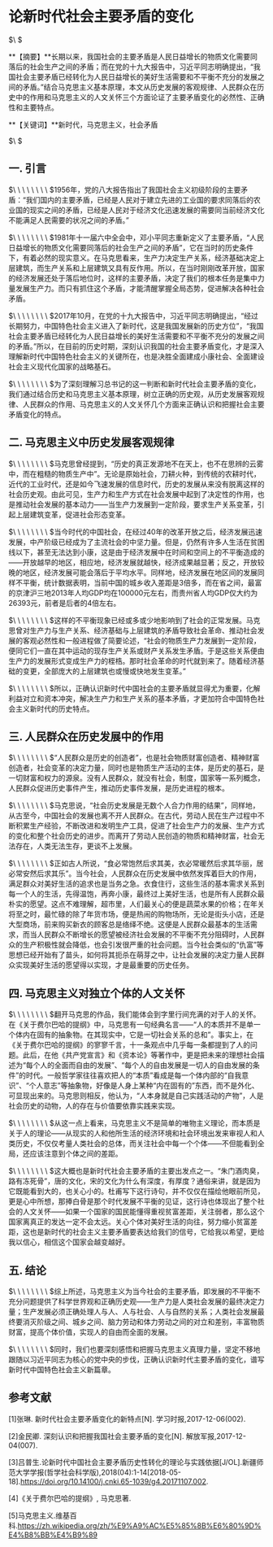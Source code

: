 # 论新时代社会主要矛盾的变化

$\ $

**【摘要】**长期以来，我国社会的主要矛盾是人民日益增长的物质文化需要同落后的社会生产之间的矛盾；而在党的十九大报告中，习近平同志明确提出，“我国社会主要矛盾已经转化为人民日益增长的美好生活需要和不平衡不充分的发展之间的矛盾。”结合马克思主义基本原理，本文从历史发展的客观规律、人民群众在历史中的作用和马克思主义的人文关怀三个方面论证了主要矛盾变化的必然性、正确性和主要特点。

**【关键词】**新时代，马克思主义，社会矛盾

$\ $

## 一. 引言

$\ \ \ \ \ \ \ \ $1956年，党的八大报告指出了我国社会主义初级阶段的主要矛盾：“我们国内的主要矛盾，已经是人民对于建立先进的工业国的要求同落后的农业国的现实之间的矛盾，已经是人民对于经济文化迅速发展的需要同当前经济文化不能满足人民需要的状况之间的矛盾。”

$\ \ \ \ \ \ \ \ $1981年十一届六中全会中，邓小平同志重新定义了主要矛盾，“人民日益增长的物质文化需要同落后的社会生产之间的矛盾”，它在当时的历史条件下，有着必然的现实意义。在马克思看来，生产力决定生产关系，经济基础决定上层建筑，而生产关系和上层建筑又具有反作用。所以，在当时刚刚改革开放，国家的经济发展还处于落后地位时，这样的主要矛盾，决定了我们的根本任务是集中力量发展生产力。而只有抓住这个矛盾，才能清醒掌握全局态势，促进解决各种社会矛盾。

$\ \ \ \ \ \ \ \ $2017年10月，在党的十九大报告中，习近平同志明确提出，“经过长期努力，中国特色社会主义进入了新时代，这是我国发展新的历史方位”，“我国社会主要矛盾已经转化为人民日益增长的美好生活需要和不平衡不充分的发展之间的矛盾。”所以，在目前的历史时期，深刻认识我国的社会主要矛盾变化，才是深入理解新时代中国特色社会主义的关键所在，也是决胜全面建成小康社会、全面建设社会主义现代化国家的战略基石。

$\ \ \ \ \ \ \ \ $为了深刻理解习总书记的这一判断和新时代社会主要矛盾的变化，我们通过结合历史和马克思主义基本原理，树立正确的历史观，从历史发展客观规律、人民群众的作用、马克思主义的人文关怀几个方面来正确认识和把握社会主要矛盾变化的特点。

## 二. 马克思主义中历史发展客观规律

$\ \ \ \ \ \ \ \ $马克思曾经提到，“历史的真正发源地不在天上，也不在思辨的云雾中，而在粗糙的物质生产中”。无论是原始社会，刀耕火种，到传统的农耕时代，近代的工业时代，还是如今飞速发展的信息时代，历史的发展从来没有脱离这样的社会历史观。由此可见，生产力和生产方式在社会发展中起到了决定性的作用，也是推动社会发展的基本动力——当生产力发展到一定阶段，要求生产关系变革，引起上层建筑变革，促进社会形态变革。

$\ \ \ \ \ \ \ \ $当今时代的中国社会，在经过40年的改革开放之后，经济发展迅速发展，中产阶级已经成为了主流社会的中坚力量。但是，仍然有许多人生活在贫困线以下，甚至无法达到小康，这是由于经济发展中在时间和空间上的不平衡造成的——开放越早的地区，相应地，经济发展就越快，经济成果越显著；反之，开放较晚的地区，经济发展可能会落后于平均水平。同样地，经济发展在地区间的发展同样不平衡，统计数据表明，当前中国的城乡收入差距是3倍多，而在省之间，最富的京津沪三地2013年人均GDP均在100000元左右，而贵州省人均GDP仅大约为26393元，前者是后者的4倍左右。

$\ \ \ \ \ \ \ \ $这样的不平衡现象已经或多或少地影响到了社会的正常发展。马克思曾对生产力与生产关系、经济基础与上层建筑的矛盾导致社会革命、推动社会发展的客观必然性和一般进程做了简要论述，“社会的物质生产力发展到一定阶段，便同它们一直在其中运动的现存生产关系或财产关系发生矛盾。于是这些关系便由生产力的发展形式变成生产力的桎梏。那时社会革命的时代就到来了。随着经济基础的变更，全部庞大的上层建筑也或慢或快地发生变革。”

$\ \ \ \ \ \ \ \ $所以，正确认识新时代中国社会的主要矛盾就显得尤为重要，化解利益对立和资本冲突，解决生产力和生产关系的基本矛盾，才更加符合中国特色社会主义新时代的历史特点。

## 三. 人民群众在历史发展中的作用

$\ \ \ \ \ \ \ \ $“人民群众是历史的创造者”，也是社会物质财富创造者、精神财富创造者，社会变革的决定力量，同时也是物质生产活动的主体，是历史的基石，是一切财富和权力的源泉。没有人民群众，就没有社会，制度，国家等一系列概念，人民群众促进历史事件产生，推动历史事件发展，是历史进程的根本。

$\ \ \ \ \ \ \ \ $马克思说，“社会历史发展是无数个人合力作用的结果”，同样地，从古至今，中国社会的发展也离不开人民群众。在古代，劳动人民在生产过程中不断积累生产经验，不断改进和发明生产工具，促进了社会生产力的发展、生产方式的变化和整个社会历史的进步。而离开了劳动人民创造的物质和精神财富，社会无法存在，人类无法生存，更谈不上发展。

$\ \ \ \ \ \ \ \ $正如古人所说，“食必常饱然后求其美，衣必常暖然后求其华丽，居必常安然后求其乐”。当今社会，人民群众在历史发展中依然发挥着巨大的作用，满足群众对美好生活的追求也是当务之急。衣食住行，这些生活的基本需求关系到每一个人的生活，先得温饱，再奔小康，最终过上美好生活，也是所有人民群众最朴实的愿望。这点不难理解，超市里，人们最关心的便是蔬菜水果的价格；在年关将至之时，最忙碌的除了年货市场，便是热闹的购物场所，无论是街头小店，还是大型商场，前来购买新衣的顾客总是络绎不绝。这便是人民群众最基本的生活需求，而当人民群众不断增长的愿望被经济社会发展的不平衡不充分阻碍时，人民群众的生产积极性就会降低，也会引发很严重的社会问题。当今社会类似的“仇富”等思想已经开始有了苗头，如何将其扼杀在萌芽之中，让社会发展的决定力量人民群众实现美好生活的愿望得以实现，才是最重要的历史任务。

## 四. 马克思主义对独立个体的人文关怀

$\ \ \ \ \ \ \ \ $翻开马克思的作品，我们能体会到字里行间充满的对于人的关怀。在《关于费尔巴哈的提纲》中，马克思有一句经典名言——“人的本质并不是单一个体内在固有的抽象物。在其现实中，它是一切社会关系的总和”。事实上，在《关于费尔巴哈的提纲》的寥寥千言，十一条观点中几乎每一条都提到了人的问题。此后，在他《共产党宣言》和《资本论》等著作中，更是把未来的理想社会描述为“每个人的全面而自由的发展”、“每个人的自由发展是一切人的自由发展的条件”的时代。一般哲学家往往喜欢把人的“本质”看成是每一个体内部的“自我意识”、“个人意志”等抽象物，好像是人身上某种“内在固有的”东西，而不是外化、可显现出来的。马克思则相反，他认为，“人本身就是自己实践活动的产物”，人是社会历史的动物，人的存在与价值要依靠实践来实现。

$\ \ \ \ \ \ \ \ $从这一点上看来，马克思主义不是简单的唯物主义理论，而本质是关于人的理论——从现实的人和他所生活的经济环境和社会环境出发来审视人和人类历史，不仅仅考量人类社会的总体，而关注社会中每一个个体——不但能看到全局，还应该注意到个体之间的差距。

$\ \ \ \ \ \ \ \ $这大概也是新时代社会主要矛盾的主要出发点之一。“朱门酒肉臭，路有冻死骨”，唐的文化，宋的文化为什么有深度，有厚度？通俗来讲，就是因为它既能看到大的，也关心小的。杜甫写下这行诗句，并不仅仅在描绘他眼前所见，更是心中所想，那捧白骨是那个时代发展不平衡的见证，这行诗也体现出了整个社会的人文关怀——如果一个国家的国民能懂得重视贫富差距，关注弱者，那么这个国家离真正的发达一定不会太远。关心个体对美好生活的向往，努力缩小贫富差距，这也是新时代的社会主义主要矛盾要表达给我们的信号，它给我以希望，更给我以信心，相信这个国家会越变越好。

## 五. 结论

$\ \ \ \ \ \ \ \ $综上所述，马克思主义为当今社会的主要矛盾，即发展的不平衡不充分问题提供了科学世界观和正确历史观——生产力是人类社会发展的最终决定力量；生产发展必须正确处理人与人、人与社会、人与自然的关系；人类社会发展最终要消灭阶级之间、城乡之间、脑力劳动和体力劳动之间的对立和差别，丰富物质财富，提高个体价值，实现人的自由而全面的发展。

$\ \ \ \ \ \ \ \ $同时，我们也要深刻感悟和把握马克思主义真理力量，坚定不移地跟随以习近平同志为核心的党中央的步伐，正确认识新时代主要矛盾的变化，谱写新时代中国特色社会主义新篇章。

## 参考文献

[1]张琳. 新时代社会主要矛盾变化的新特点[N]. 学习时报,2017-12-06(002).

[2]金民卿. 深刻认识和把握我国社会主要矛盾的变化[N]. 解放军报,2017-12-04(007).

[3]吕普生.论新时代中国社会主要矛盾历史性转化的理论与实践依据[J/OL].新疆师范大学学报(哲学社会科学版),2018(04):1-14[2018-05-18].https://doi.org/10.14100/j.cnki.65-1039/g4.20171107.002.

[4]《关于费尔巴哈的提纲》, 马克思著.

[5]马克思主义.维基百科.https://zh.wikipedia.org/zh/%E9%A9%AC%E5%85%8B%E6%80%9D%E4%B8%BB%E4%B9%89